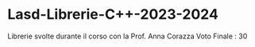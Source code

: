 # Lasd-Librerie-C++-2023-2024
Librerie svolte durante il corso con la Prof. Anna Corazza
Voto Finale : 30
